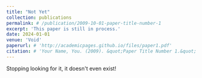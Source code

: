 ```yaml
---
title: "Not Yet"
collection: publications
permalink: # /publication/2009-10-01-paper-title-number-1
excerpt: 'This paper is still in process.'
date: 2024-01-01
venue: 'Void'
paperurl: # 'http://academicpages.github.io/files/paper1.pdf'
citation: # 'Your Name, You. (2009). &quot;Paper Title Number 1.&quot; <i>Journal 1</i>. 1(1).'
---
```


Stopping looking for it, it doesn't even exist!
